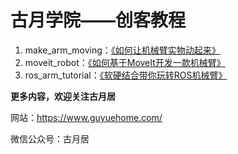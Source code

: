 # 古月学院——创客教程

1. make_arm_moving：[《如何让机械臂实物动起来》](https://class.guyuehome.com/detail/p_5f4deecde4b06a37e038f7b2/6) 
2. moveit_robot：[《如何基于MoveIt开发一款机械臂》](https://class.guyuehome.com/detail/p_5faa57f1e4b04db7c08da8f8/6) 
3. ros_arm_tutorial：[《软硬结合带你玩转ROS机械臂》](https://class.guyuehome.com/detail/p_6030c2cae4b029faba18eaaa/6) 



**更多内容，欢迎关注古月居**

网站：https://www.guyuehome.com/

微信公众号：古月居
